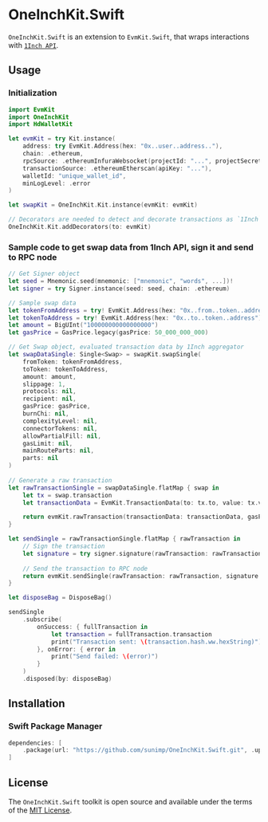 # OneInchKit.Swift

`OneInchKit.Swift` is an extension to `EvmKit.Swift`, that wraps interactions with [`1Inch API`](https://docs.1inch.io/docs/aggregation-protocol/api/swagger/).

## Usage

### Initialization

```swift
import EvmKit
import OneInchKit
import HdWalletKit

let evmKit = try Kit.instance(
	address: try EvmKit.Address(hex: "0x..user..address.."),
	chain: .ethereum,
	rpcSource: .ethereumInfuraWebsocket(projectId: "...", projectSecret: "..."),
	transactionSource: .ethereumEtherscan(apiKey: "..."),
	walletId: "unique_wallet_id",
	minLogLevel: .error
)

let swapKit = OneInchKit.Kit.instance(evmKit: evmKit)

// Decorators are needed to detect and decorate transactions as `1Inch` transactions
OneInchKit.Kit.addDecorators(to: evmKit)
```

### Sample code to get swap data from 1Inch API, sign it and send to RPC node

```swift
// Get Signer object
let seed = Mnemonic.seed(mnemonic: ["mnemonic", "words", ...])!
let signer = try Signer.instance(seed: seed, chain: .ethereum)

// Sample swap data
let tokenFromAddress = try! EvmKit.Address(hex: "0x..from..token..address")
let tokenToAddress = try! EvmKit.Address(hex: "0x..to..token..address")
let amount = BigUInt("100000000000000000")
let gasPrice = GasPrice.legacy(gasPrice: 50_000_000_000)

// Get Swap object, evaluated transaction data by 1Inch aggregator
let swapDataSingle: Single<Swap> = swapKit.swapSingle(
    fromToken: tokenFromAddress,
    toToken: tokenToAddress,
    amount: amount,
    slippage: 1,
    protocols: nil,
    recipient: nil,
    gasPrice: gasPrice,
    burnChi: nil,
    complexityLevel: nil,
    connectorTokens: nil,
    allowPartialFill: nil,
    gasLimit: nil,
    mainRouteParts: nil,
    parts: nil
)
            
// Generate a raw transaction
let rawTransactionSingle = swapDataSingle.flatMap { swap in
    let tx = swap.transaction
    let transactionData = EvmKit.TransactionData(to: tx.to, value: tx.value, input: tx.data)

    return evmKit.rawTransaction(transactionData: transactionData, gasPrice: gasPrice, gasLimit: tx.gasLimit)
}

let sendSingle = rawTransactionSingle.flatMap { rawTransaction in
    // Sign the transaction
    let signature = try signer.signature(rawTransaction: rawTransaction)
    
    // Send the transaction to RPC node
    return evmKit.sendSingle(rawTransaction: rawTransaction, signature: signature)
}

let disposeBag = DisposeBag()

sendSingle
    .subscribe(
        onSuccess: { fullTransaction in
            let transaction = fullTransaction.transaction
            print("Transaction sent: \(transaction.hash.ww.hexString)")
        }, onError: { error in
            print("Send failed: \(error)")
        }
    )
    .disposed(by: disposeBag)
```

## Installation

### Swift Package Manager

```swift
dependencies: [
    .package(url: "https://github.com/sunimp/OneInchKit.Swift.git", .upToNextMajor(from: "3.1.1"))
]
```

## License

The `OneInchKit.Swift` toolkit is open source and available under the terms of the [MIT License](https://github.com/sunimp/OneInchKit.Swift/blob/master/LICENSE).

